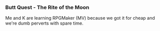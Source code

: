 ### Butt Quest - The Rite of the Moon

Me and K are learning RPGMaker (MV) because we got it for cheap and we're
dumb perverts with spare time.
